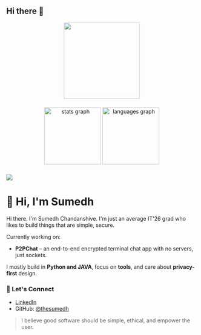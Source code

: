 ## Hi there 👋
<div align="center">
  <img height="200" src="https://text.media.giphy.com/v1/media/giphy.gif?token=eyJhbGciOiJIUzI1NiIsInR5cCI6IkpXVCJ9.eyJrZXkiOiJwcm9kLTIwMjAtMDQtMjIiLCJzdHlsZSI6InByZXNzc3RhcnQiLCJ0ZXh0IjoiSEklMkMlMjBJJ20lMjBTdW1lZGgiLCJpYXQiOjE3Mjg5OTI4MzN9.xf_YW56n22Ng21hFAjU0NqBOFgR-LmmNMj5j9F77FnI"  />
</div>

###

<div align="center">
  <img src="https://github-readme-stats.vercel.app/api?username=thesumedh&hide_title=false&hide_rank=false&show_icons=true&include_all_commits=true&count_private=true&disable_animations=false&theme=dracula&locale=en&hide_border=false&order=1" height="150" alt="stats graph"  />
  <img src="https://github-readme-stats.vercel.app/api/top-langs?username=thesumedh&locale=en&hide_title=false&layout=compact&card_width=320&langs_count=5&theme=dracula&hide_border=false&order=2" height="150" alt="languages graph"  />
</div>






###

![](https://komarev.com/ghpvc/?username=thesumedh&style=for-the-badge)



# 👋 Hi, I'm Sumedh
Hi there. I'm Sumedh Chandanshive. I'm just an average IT'26 grad who likes to build things that are simple, secure.


Currently working on:
- **P2PChat** – an end-to-end encrypted terminal chat app with no servers, just sockets.

I mostly build in **Python and JAVA**, focus on **tools**, and care about **privacy-first** design.




### 💬 Let's Connect

- [LinkedIn](https://www.linkedin.com/in/imsumedh/)
- GitHub: [@thesumedh](https://github.com/thesumedh)

> I believe good software should be simple, ethical, and empower the user.



<!--
**thesumedh/thesumedh** is a ✨ _special_ ✨ repository because its `README.md` (this file) appears on your GitHub profile.

Here are some ideas to get you started:

- 🔭 I’m currently working on ...
- 🌱 I’m currently learning ...
- 👯 I’m looking to collaborate on ...
- 🤔 I’m looking for help with ...
- 💬 Ask me about ...
- 📫 How to reach me: ...
- 😄 Pronouns: ...
- ⚡ Fun fact: ...
-->
